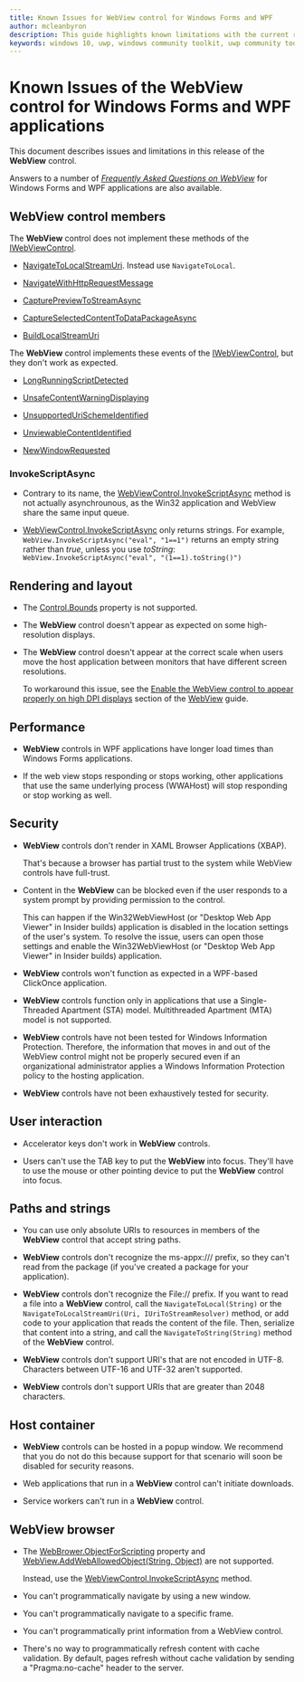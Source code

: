 ```yaml
---
title: Known Issues for WebView control for Windows Forms and WPF
author: mcleanbyron
description: This guide highlights known limitations with the current release of the WebView control for Windows Forms and WPF applications.
keywords: windows 10, uwp, windows community toolkit, uwp community toolkit, uwp toolkit, WebView, Windows Forms, WPF, known issues, release notes
---
```


# Known Issues of the WebView control for Windows Forms and WPF applications

This document describes issues and limitations in this release of the **WebView** control.

Answers to a number of [*Frequently Asked Questions on WebView*](./WebView.md#frequently-asked-questions-(faqs))  for Windows Forms and WPF applications are also available.

## WebView control members

The **WebView** control does not implement these methods of the [IWebViewControl](https://docs.microsoft.com/uwp/api/windows.web.ui.iwebviewcontrol).

* [NavigateToLocalStreamUri](https://docs.microsoft.com/uwp/api/windows.web.ui.iwebviewcontrol.navigatetolocalstreamuri). Instead use `NavigateToLocal`.

* [NavigateWithHttpRequestMessage](https://docs.microsoft.com/uwp/api/windows.web.ui.iwebviewcontrol.navigatewithhttprequestmessage)

* [CapturePreviewToStreamAsync](https://docs.microsoft.com/uwp/api/windows.web.ui.iwebviewcontrol.capturepreviewtostreamasync)

* [CaptureSelectedContentToDataPackageAsync](https://docs.microsoft.com/uwp/api/windows.web.ui.iwebviewcontrol.captureselectedcontenttodatapackageasync)

* [BuildLocalStreamUri](https://docs.microsoft.com/uwp/api/windows.web.ui.iwebviewcontrol.buildlocalstreamuri)

The **WebView** control implements these events of the [IWebViewControl](https://docs.microsoft.com/uwp/api/windows.web.ui.iwebviewcontrol), but they don't work as expected.

* [LongRunningScriptDetected](https://docs.microsoft.com/uwp/api/windows.web.ui.iwebviewcontrol.longrunningscriptdetected)

* [UnsafeContentWarningDisplaying](https://docs.microsoft.com/uwp/api/windows.web.ui.iwebviewcontrol.unsafecontentwarningdisplaying)

* [UnsupportedUriSchemeIdentified](https://docs.microsoft.com/uwp/api/windows.web.ui.iwebviewcontrol.unsupportedurischemeidentified)

* [UnviewableContentIdentified](https://docs.microsoft.com/uwp/api/windows.web.ui.iwebviewcontrol.unviewablecontentidentified)

* [NewWindowRequested](https://docs.microsoft.com/uwp/api/windows.web.ui.iwebviewcontrol.newwindowrequested)

### InvokeScriptAsync

* Contrary to its name, the [WebViewControl.InvokeScriptAsync](https://docs.microsoft.com/uwp/api/windows.web.ui.interop.webviewcontrol.invokescriptasync) method is not actually asynchrounous, as the Win32 application and WebView share the same input queue.

* [WebViewControl.InvokeScriptAsync](https://docs.microsoft.com/uwp/api/windows.web.ui.interop.webviewcontrol.invokescriptasync) only returns strings. For example, `WebView.InvokeScriptAsync("eval", "1==1")` returns an empty string rather than *true*, unless you use *toString*:
`WebView.InvokeScriptAsync("eval", "(1==1).toString()")`

## Rendering and layout

* The [Control.Bounds](https://msdn.microsoft.com/library/system.windows.forms.control.bounds.aspx) property is not supported.

* The **WebView** control doesn't appear as expected on some high-resolution displays.

* The **WebView** control doesn't appear at the correct scale when users move the host application between monitors that have different screen resolutions.

  To workaround this issue, see the [Enable the WebView control to appear properly on high DPI displays](WebView.md#high-dpi) section of the [WebView](WebView.md) guide.


## Performance

* **WebView** controls in WPF applications have longer load times than Windows Forms applications.

* If the web view stops responding or stops working, other applications that use the same underlying process (WWAHost) will stop responding or stop working as well.

## Security

* **WebView** controls don't render in XAML Browser Applications (XBAP).

  That's because a browser has partial trust to the system while WebView controls have full-trust.

* Content in the **WebView** can be blocked even if the user responds to a system prompt by providing permission to the control.

  This can happen if the Win32WebViewHost (or "Desktop Web App Viewer" in Insider builds) application is disabled in the location settings of the user's system. To resolve the issue, users can open those settings and enable the Win32WebViewHost (or "Desktop Web App Viewer" in Insider builds) application.

* **WebView** controls won't function as expected in a WPF-based ClickOnce application.

* **WebView** controls function only in applications that use a Single-Threaded Apartment (STA) model. Multithreaded Apartment (MTA) model is not supported.

* **WebView** controls have not been tested for Windows Information Protection. Therefore, the information that moves in and out of the WebView control might not be properly secured even if an  organizational administrator applies a Windows Information Protection policy to the hosting application.  

* **WebView** controls have not been exhaustively tested for security.

## User interaction

* Accelerator keys don't work in **WebView** controls.

* Users can't use the TAB key to put the **WebView** into focus. They'll have to use the mouse or other pointing device to put the **WebView** control into focus.

## Paths and strings

* You can use only absolute URIs to resources in members of the **WebView** control that accept string paths.

* **WebView** controls don't recognize the ms-appx:/// prefix, so they can't read from the package (if you've created a package for your application).

* **WebView** controls don't recognize the File:// prefix. If you want to read a file into a **WebView** control, call the `NavigateToLocal(String)` or the `NavigateToLocalStreamUri(Uri, IUriToStreamResolver)` method, or add code to your application that reads the content of the file. Then, serialize that content into a string, and call the `NavigateToString(String)` method of the **WebView** control.

* **WebView** controls don't support URI's that are not encoded in UTF-8. Characters between UTF-16 and UTF-32 aren't supported.

* **WebView** controls don't support URIs that are greater than 2048 characters.

## Host container

* **WebView** controls can be hosted in a popup window. We recommend that you do not do this because support for that scenario will soon be disabled for security reasons.

* Web applications that run in a **WebView** control can't initiate downloads.

* Service workers can't run in a **WebView** control.

## WebView browser

* The [WebBrower.ObjectForScripting](https://msdn.microsoft.com/library/system.windows.controls.webbrowser.objectforscripting.aspx) property and [WebView.AddWebAllowedObject(String, Object)](https://docs.microsoft.com/uwp/api/windows.ui.xaml.controls.webview.addweballowedobject) are not supported.

  Instead, use the [WebViewControl.InvokeScriptAsync](https://docs.microsoft.com/uwp/api/windows.web.ui.interop.webviewcontrol.invokescriptasync) method.

* You can't programmatically navigate by using a new window.

* You can't programmatically navigate to a specific frame.

* You can't programmatically print information from a WebView control.

* There's no way to programmatically refresh content with cache validation. By default, pages refresh without cache validation by sending a "Pragma:no-cache" header to the server.
